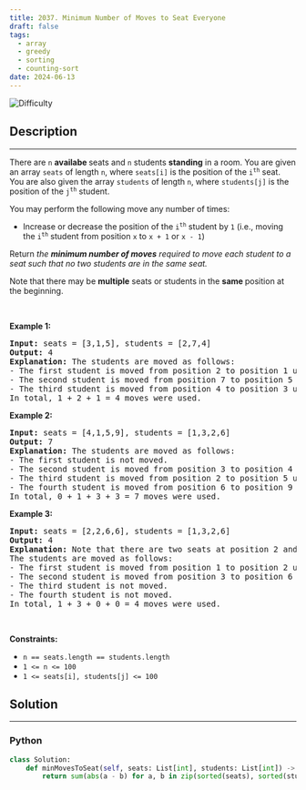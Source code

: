```yaml
---
title: 2037. Minimum Number of Moves to Seat Everyone
draft: false
tags: 
  - array
  - greedy
  - sorting
  - counting-sort
date: 2024-06-13
---
```


![Difficulty](https://img.shields.io/badge/Difficulty-Easy-blue.svg)

## Description

---
<p>There are <code>n</code> <strong>availabe </strong>seats and <code>n</code> students <strong>standing</strong> in a room. You are given an array <code>seats</code> of length <code>n</code>, where <code>seats[i]</code> is the position of the <code>i<sup>th</sup></code> seat. You are also given the array <code>students</code> of length <code>n</code>, where <code>students[j]</code> is the position of the <code>j<sup>th</sup></code> student.</p>

<p>You may perform the following move any number of times:</p>

<ul>
	<li>Increase or decrease the position of the <code>i<sup>th</sup></code> student by <code>1</code> (i.e., moving the <code>i<sup>th</sup></code> student from position&nbsp;<code>x</code>&nbsp;to <code>x + 1</code> or <code>x - 1</code>)</li>
</ul>

<p>Return <em>the <strong>minimum number of moves</strong> required to move each student to a seat</em><em> such that no two students are in the same seat.</em></p>

<p>Note that there may be <strong>multiple</strong> seats or students in the <strong>same </strong>position at the beginning.</p>

<p>&nbsp;</p>
<p><strong class="example">Example 1:</strong></p>

<pre>
<strong>Input:</strong> seats = [3,1,5], students = [2,7,4]
<strong>Output:</strong> 4
<strong>Explanation:</strong> The students are moved as follows:
- The first student is moved from position 2 to position 1 using 1 move.
- The second student is moved from position 7 to position 5 using 2 moves.
- The third student is moved from position 4 to position 3 using 1 move.
In total, 1 + 2 + 1 = 4 moves were used.
</pre>

<p><strong class="example">Example 2:</strong></p>

<pre>
<strong>Input:</strong> seats = [4,1,5,9], students = [1,3,2,6]
<strong>Output:</strong> 7
<strong>Explanation:</strong> The students are moved as follows:
- The first student is not moved.
- The second student is moved from position 3 to position 4 using 1 move.
- The third student is moved from position 2 to position 5 using 3 moves.
- The fourth student is moved from position 6 to position 9 using 3 moves.
In total, 0 + 1 + 3 + 3 = 7 moves were used.
</pre>

<p><strong class="example">Example 3:</strong></p>

<pre>
<strong>Input:</strong> seats = [2,2,6,6], students = [1,3,2,6]
<strong>Output:</strong> 4
<strong>Explanation:</strong> Note that there are two seats at position 2 and two seats at position 6.
The students are moved as follows:
- The first student is moved from position 1 to position 2 using 1 move.
- The second student is moved from position 3 to position 6 using 3 moves.
- The third student is not moved.
- The fourth student is not moved.
In total, 1 + 3 + 0 + 0 = 4 moves were used.
</pre>

<p>&nbsp;</p>
<p><strong>Constraints:</strong></p>

<ul>
	<li><code>n == seats.length == students.length</code></li>
	<li><code>1 &lt;= n &lt;= 100</code></li>
	<li><code>1 &lt;= seats[i], students[j] &lt;= 100</code></li>
</ul>


## Solution

---
### Python
``` py title='minimum-number-of-moves-to-seat-everyone'
class Solution:
    def minMovesToSeat(self, seats: List[int], students: List[int]) -> int:
        return sum(abs(a - b) for a, b in zip(sorted(seats), sorted(students)))

```

